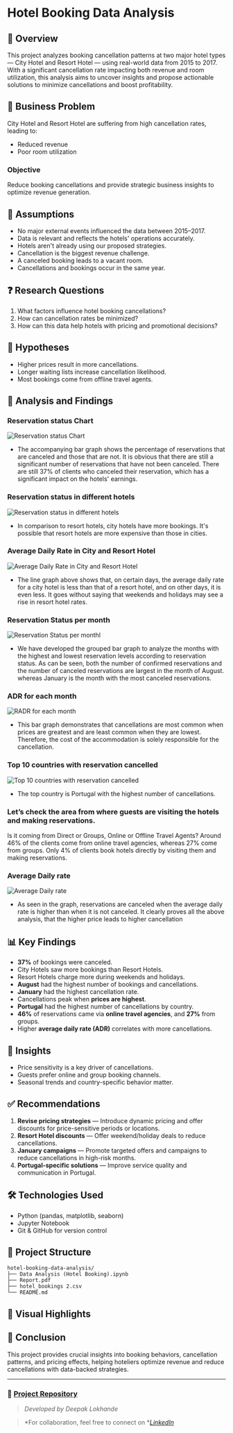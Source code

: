 # Hotel Booking Data Analysis

## 📌 Overview

This project analyzes booking cancellation patterns at two major hotel types — City Hotel and Resort Hotel — using real-world data from 2015 to 2017. With a significant cancellation rate impacting both revenue and room utilization, this analysis aims to uncover insights and propose actionable solutions to minimize cancellations and boost profitability.

## 💼 Business Problem

City Hotel and Resort Hotel are suffering from high cancellation rates, leading to:

* Reduced revenue
* Poor room utilization

### Objective

Reduce booking cancellations and provide strategic business insights to optimize revenue generation.

## 🎯 Assumptions

* No major external events influenced the data between 2015–2017.
* Data is relevant and reflects the hotels' operations accurately.
* Hotels aren't already using our proposed strategies.
* Cancellation is the biggest revenue challenge.
* A canceled booking leads to a vacant room.
* Cancellations and bookings occur in the same year.

## ❓ Research Questions

1. What factors influence hotel booking cancellations?
2. How can cancellation rates be minimized?
3. How can this data help hotels with pricing and promotional decisions?

## 🔬 Hypotheses

* Higher prices result in more cancellations.
* Longer waiting lists increase cancellation likelihood.
* Most bookings come from offline travel agents.

## 📸 Analysis and Findings

### Reservation status Chart
![Reservation status Chart](Screenshot%201.png)

* The accompanying bar graph shows the percentage of reservations that are canceled
and those that are not. It is obvious that there are still a significant number of
reservations that have not been canceled. There are still 37% of clients who canceled
their reservation, which has a significant impact on the hotels' earnings.

### Reservation status in different hotels
![Reservation status in different hotels](Screenshot%202.png)

* In comparison to resort hotels, city hotels have more bookings. It's possible that resort
hotels are more expensive than those in cities.

### Average Daily Rate in City and Resort Hotel
![Average Daily Rate in City and Resort Hotel](Screenshot%203.png)

* The line graph above shows that, on certain days, the average daily rate for a city hotel
is less than that of a resort hotel, and on other days, it is even less. It goes without
saying that weekends and holidays may see a rise in resort hotel rates.

### Reservation Status per month
![Reservation Status per monthl](Screenshot%204.png)

* We have developed the grouped bar graph to analyze the months with the highest and
lowest reservation levels according to reservation status. As can be seen, both the
number of confirmed reservations and the number of canceled reservations are largest
in the month of August. whereas January is the month with the most canceled
reservations.

### ADR for each month
![RADR for each month](Screenshot%205.png)

* This bar graph demonstrates that cancellations are most common when prices are
greatest and are least common when they are lowest. Therefore, the cost of the
accommodation is solely responsible for the cancellation.

### Top 10 countries with reservation cancelled
![Top 10 countries with reservation cancelled](Screenshot%206.png)

* The top country is Portugal with the highest number of cancellations.

### Let’s check the area from where guests are visiting the hotels and making reservations.
Is it coming from Direct or Groups, Online or Offline Travel Agents? Around 46% of the
clients come from online travel agencies, whereas 27% come from groups. Only 4% of
clients book hotels directly by visiting them and making reservations.

### Average Daily rate
![Average Daily rate](Screenshot%207.png)

* As seen in the graph, reservations are canceled when the average daily rate is higher
than when it is not canceled. It clearly proves all the above analysis, that the higher
price leads to higher cancellation

## 📊 Key Findings

* **37%** of bookings were canceled.
* City Hotels saw more bookings than Resort Hotels.
* Resort Hotels charge more during weekends and holidays.
* **August** had the highest number of bookings and cancellations.
* **January** had the highest cancellation rate.
* Cancellations peak when **prices are highest**.
* **Portugal** had the highest number of cancellations by country.
* **46%** of reservations came via **online travel agencies**, and **27%** from groups.
* Higher **average daily rate (ADR)** correlates with more cancellations.

## 🧠 Insights

* Price sensitivity is a key driver of cancellations.
* Guests prefer online and group booking channels.
* Seasonal trends and country-specific behavior matter.

## ✅ Recommendations

1. **Revise pricing strategies** — Introduce dynamic pricing and offer discounts for price-sensitive periods or locations.
2. **Resort Hotel discounts** — Offer weekend/holiday deals to reduce cancellations.
3. **January campaigns** — Promote targeted offers and campaigns to reduce cancellations in high-risk months.
4. **Portugal-specific solutions** — Improve service quality and communication in Portugal.

## 🛠 Technologies Used

* Python (pandas, matplotlib, seaborn)
* Jupyter Notebook
* Git & GitHub for version control

## 📁 Project Structure

```
hotel-booking-data-analysis/
├── Data Analysis (Hotel Booking).ipynb
├── Report.pdf
├── hotel_bookings 2.csv
└── README.md
```

## 📸 Visual Highlights

>

>

>

## 🙌 Conclusion

This project provides crucial insights into booking behaviors, cancellation patterns, and pricing effects, helping hoteliers optimize revenue and reduce cancellations with data-backed strategies.

---

### 🔗 [Project Repository](https://github.com/deepaklokh/hotel-booking-data-analysis)

> *Developed by Deepak Lokhande*

> \*For collaboration, feel free to connect on \*[*LinkedIn*](https://www.linkedin.com/in/deepak-lokhande-82a887342/)
